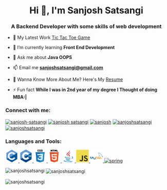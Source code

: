 <h1 align="center">Hi 👋, I'm Sanjosh Satsangi</h1>
<h3 align="center">A Backend Developer with some skills of web development</h3>

- 🔭 My Latest Work [Tic Tac Toe Game](https://sanjoshgametictactoe.netlify.app/)

- 🌱 I’m currently learning **Front End Development**

- 💬 Ask me about **Java OOPS**

- 📫 Email me **sanjoshsatsangi@gmail.com**

- 📄 Wanna Know More About Me? Here's My [Resume](https://drive.google.com/file/d/1tVTU-vLsuYUbRVFFqs3Pl1zdJlgPdTPB/view?usp=sharing)

- ⚡ Fun fact **While I was in 2nd year of my degree I Thought of doing MBA:|**

<h3 align="left">Connect with me:</h3>
<p align="left">
<a href="https://linkedin.com/in/sanjosh-satsangi" target="blank"><img align="center" src="https://raw.githubusercontent.com/rahuldkjain/github-profile-readme-generator/master/src/images/icons/Social/linked-in-alt.svg" alt="sanjosh-satsangi" height="30" width="40" /></a>
<a href="https://www.youtube.com/c/Sanjosh Satsangi" target="blank"><img align="center" src="https://raw.githubusercontent.com/rahuldkjain/github-profile-readme-generator/master/src/images/icons/Social/youtube.svg" alt="sanjosh satsangi" height="30" width="40" /></a>
<a href="https://www.codechef.com/users/sanjosh" target="blank"><img align="center" src="https://cdn.jsdelivr.net/npm/simple-icons@3.1.0/icons/codechef.svg" alt="sanjosh" height="30" width="40" /></a>
<a href="https://www.hackerrank.com/sanjoshsatsangi" target="blank"><img align="center" src="https://raw.githubusercontent.com/rahuldkjain/github-profile-readme-generator/master/src/images/icons/Social/hackerrank.svg" alt="sanjoshsatsangi" height="30" width="40" /></a>
<a href="https://www.leetcode.com/sanjoshsatsangi" target="blank"><img align="center" src="https://raw.githubusercontent.com/rahuldkjain/github-profile-readme-generator/master/src/images/icons/Social/leet-code.svg" alt="sanjoshsatsangi" height="30" width="40" /></a>
</p>

<h3 align="left">Languages and Tools:</h3>
<p align="left"> <a href="https://www.cprogramming.com/" target="_blank" rel="noreferrer"> <img src="https://raw.githubusercontent.com/devicons/devicon/master/icons/c/c-original.svg" alt="c" width="40" height="40"/> </a> <a href="https://www.w3schools.com/cpp/" target="_blank" rel="noreferrer"> <img src="https://raw.githubusercontent.com/devicons/devicon/master/icons/cplusplus/cplusplus-original.svg" alt="cplusplus" width="40" height="40"/> </a> <a href="https://www.w3schools.com/css/" target="_blank" rel="noreferrer"> <img src="https://raw.githubusercontent.com/devicons/devicon/master/icons/css3/css3-original-wordmark.svg" alt="css3" width="40" height="40"/> </a> <a href="https://www.w3.org/html/" target="_blank" rel="noreferrer"> <img src="https://raw.githubusercontent.com/devicons/devicon/master/icons/html5/html5-original-wordmark.svg" alt="html5" width="40" height="40"/> </a> <a href="https://www.java.com" target="_blank" rel="noreferrer"> <img src="https://raw.githubusercontent.com/devicons/devicon/master/icons/java/java-original.svg" alt="java" width="40" height="40"/> </a> <a href="https://developer.mozilla.org/en-US/docs/Web/JavaScript" target="_blank" rel="noreferrer"> <img src="https://raw.githubusercontent.com/devicons/devicon/master/icons/javascript/javascript-original.svg" alt="javascript" width="40" height="40"/> </a> <a href="https://www.mysql.com/" target="_blank" rel="noreferrer"> <img src="https://raw.githubusercontent.com/devicons/devicon/master/icons/mysql/mysql-original-wordmark.svg" alt="mysql" width="40" height="40"/> </a> <a href="https://spring.io/" target="_blank" rel="noreferrer"> <img src="https://www.vectorlogo.zone/logos/springio/springio-icon.svg" alt="spring" width="40" height="40"/> </a> </p>

<p><img align="left" src="https://github-readme-stats.vercel.app/api/top-langs?username=sanjoshsatsangi&show_icons=true&locale=en&layout=compact" alt="sanjoshsatsangi" /></p>

<p>&nbsp;<img align="center" src="https://github-readme-stats.vercel.app/api?username=sanjoshsatsangi&show_icons=true&locale=en" alt="sanjoshsatsangi" /></p>

<p><img align="center" src="https://github-readme-streak-stats.herokuapp.com/?user=sanjoshsatsangi&" alt="sanjoshsatsangi" /></p>

